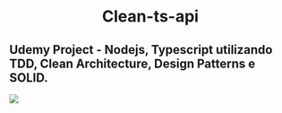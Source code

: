 <h1 align="center"> Clean-ts-api </h1>

<h2> Udemy Project - Nodejs, Typescript utilizando TDD, Clean Architecture, Design Patterns e SOLID. </h2>

<img src="https://raw.githubusercontent.com/yoavain/create-windowless-app/master/resources/docs/logo.gif">





